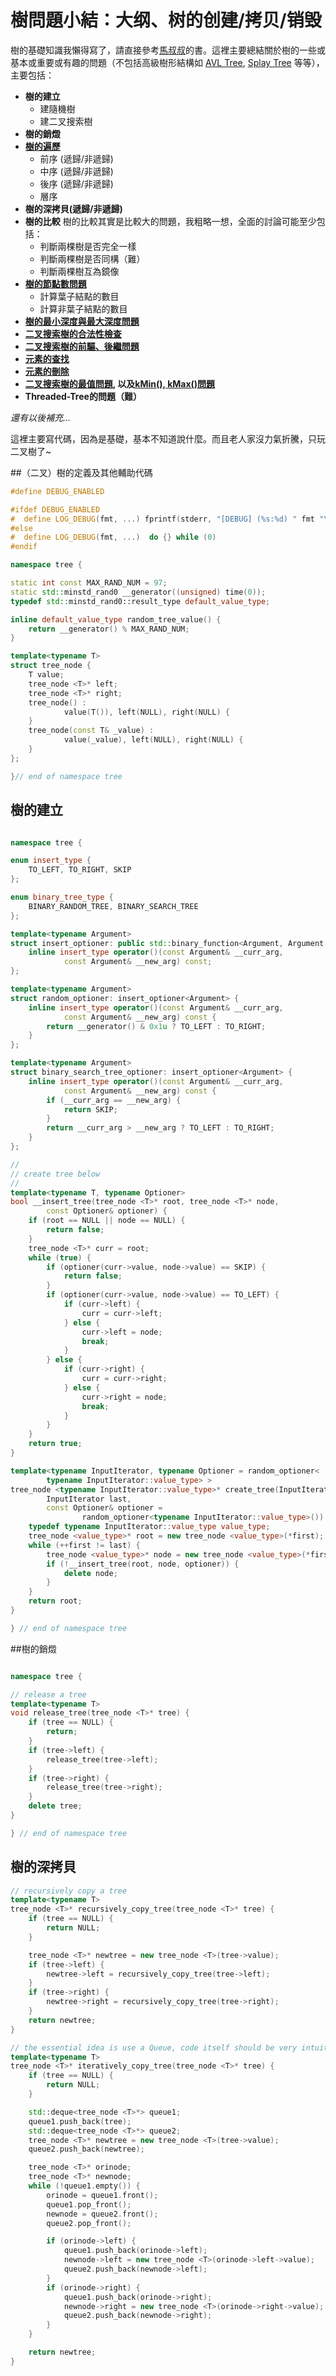 樹問題小結：大纲、树的创建/拷贝/销毁
====

樹的基礎知識我懶得寫了，請直接參考[馬叔叔](http://users.cis.fiu.edu/~weiss/)的書。這裡主要總結關於樹的一些或基本或重要或有趣的問題（不包括高級樹形結構如 [AVL Tree](https://github.com/g7tianyi/my-acm-solutions/blob/master/algo/avl-tree.md), [Splay Tree](https://github.com/g7tianyi/my-acm-solutions/blob/master/algo/splay-tree.md) 等等），主要包括：

 - **樹的建立**
    * 建隨機樹
    * 建二叉搜索樹
 - **樹的銷燬**
 - **[樹的遍歷](https://github.com/g7tianyi/my-acm-solutions/blob/master/algo/tree-traverse.md)**
     * 前序 (遞歸/非遞歸)
     * 中序 (遞歸/非遞歸)
     * 後序 (遞歸/非遞歸)
     * 層序
 - **樹的深拷貝(遞歸/非遞歸)**
 - **樹的比較** 樹的比較其實是比較大的問題，我粗略一想，全面的討論可能至少包括：
     * 判斷兩棵樹是否完全一樣
     * 判斷兩棵樹是否同構（難）
     * 判斷兩棵樹互為鏡像
 - **[樹的節點數問題](https://github.com/g7tianyi/my-acm-solutions/blob/master/algo/tree-essential-3.md)**
      * 計算葉子結點的數目
      * 計算非葉子結點的數目
 - **[樹的最小深度與最大深度問題](https://github.com/g7tianyi/my-acm-solutions/blob/master/algo/tree-essential-3.md)**
 - **[二叉搜索樹的合法性檢查](https://github.com/g7tianyi/my-acm-solutions/blob/master/algo/tree-essential-2.md)**
 - **[二叉搜索樹的前驅、後繼問題](https://github.com/g7tianyi/my-acm-solutions/blob/master/algo/tree-essential-2.md)**
 - **[元素的查找](https://github.com/g7tianyi/my-acm-solutions/blob/master/algo/tree-essential-4.md)**
 - **[元素的刪除](https://github.com/g7tianyi/my-acm-solutions/blob/master/algo/tree-essential-4.md)**
 - **[二叉搜索樹的最值問題](https://github.com/g7tianyi/my-acm-solutions/blob/master/algo/tree-essential-2.md), 以及[kMin(), kMax()問題](https://github.com/g7tianyi/my-acm-solutions/blob/master/algo/tree-essential-5.md)**
 - **Threaded-Tree的問題（難）**

*還有以後補充...*

這裡主要寫代碼，因為是基礎，基本不知道說什麼。而且老人家沒力氣折騰，只玩二叉樹了~

##（二叉）樹的定義及其他輔助代碼
```C++
#define DEBUG_ENABLED

#ifdef DEBUG_ENABLED
#  define LOG_DEBUG(fmt, ...) fprintf(stderr, "[DEBUG] (%s:%d) " fmt "\n", __FILE__, __LINE__, ##__VA_ARGS__)
#else
#  define LOG_DEBUG(fmt, ...)  do {} while (0)
#endif

namespace tree {

static int const MAX_RAND_NUM = 97;
static std::minstd_rand0 __generator((unsigned) time(0));
typedef std::minstd_rand0::result_type default_value_type;

inline default_value_type random_tree_value() {
    return __generator() % MAX_RAND_NUM;
}

template<typename T>
struct tree_node {
    T value;
    tree_node <T>* left;
    tree_node <T>* right;
    tree_node() :
            value(T()), left(NULL), right(NULL) {
    }
    tree_node(const T& _value) :
            value(_value), left(NULL), right(NULL) {
    }
};

}// end of namespace tree
```

## 樹的建立
```C++

namespace tree {

enum insert_type {
    TO_LEFT, TO_RIGHT, SKIP
};

enum binary_tree_type {
    BINARY_RANDOM_TREE, BINARY_SEARCH_TREE
};

template<typename Argument>
struct insert_optioner: public std::binary_function<Argument, Argument, insert_type> {
    inline insert_type operator()(const Argument& __curr_arg,
            const Argument& __new_arg) const;
};

template<typename Argument>
struct random_optioner: insert_optioner<Argument> {
    inline insert_type operator()(const Argument& __curr_arg,
            const Argument& __new_arg) const {
        return __generator() & 0x1u ? TO_LEFT : TO_RIGHT;
    }
};

template<typename Argument>
struct binary_search_tree_optioner: insert_optioner<Argument> {
    inline insert_type operator()(const Argument& __curr_arg,
            const Argument& __new_arg) const {
        if (__curr_arg == __new_arg) {
            return SKIP;
        }
        return __curr_arg > __new_arg ? TO_LEFT : TO_RIGHT;
    }
};

//
// create tree below
//
template<typename T, typename Optioner>
bool __insert_tree(tree_node <T>* root, tree_node <T>* node,
        const Optioner& optioner) {
    if (root == NULL || node == NULL) {
        return false;
    }
    tree_node <T>* curr = root;
    while (true) {
        if (optioner(curr->value, node->value) == SKIP) {
            return false;
        }
        if (optioner(curr->value, node->value) == TO_LEFT) {
            if (curr->left) {
                curr = curr->left;
            } else {
                curr->left = node;
                break;
            }
        } else {
            if (curr->right) {
                curr = curr->right;
            } else {
                curr->right = node;
                break;
            }
        }
    }
    return true;
}

template<typename InputIterator, typename Optioner = random_optioner<
        typename InputIterator::value_type> >
tree_node <typename InputIterator::value_type>* create_tree(InputIterator first,
        InputIterator last,
        const Optioner& optioner =
                random_optioner<typename InputIterator::value_type>()) {
    typedef typename InputIterator::value_type value_type;
    tree_node <value_type>* root = new tree_node <value_type>(*first);
    while (++first != last) {
        tree_node <value_type>* node = new tree_node <value_type>(*first);
        if (!__insert_tree(root, node, optioner)) {
            delete node;
        }
    }
    return root;
}

} // end of namespace tree
```

##樹的銷燬
```C++

namespace tree {

// release a tree
template<typename T>
void release_tree(tree_node <T>* tree) {
    if (tree == NULL) {
        return;
    }
    if (tree->left) {
        release_tree(tree->left);
    }
    if (tree->right) {
        release_tree(tree->right);
    }
    delete tree;
}

} // end of namespace tree
```

## 樹的深拷貝
```C++
// recursively copy a tree
template<typename T>
tree_node <T>* recursively_copy_tree(tree_node <T>* tree) {
    if (tree == NULL) {
        return NULL;
    }

    tree_node <T>* newtree = new tree_node <T>(tree->value);
    if (tree->left) {
        newtree->left = recursively_copy_tree(tree->left);
    }
    if (tree->right) {
        newtree->right = recursively_copy_tree(tree->right);
    }
    return newtree;
}

// the essential idea is use a Queue, code itself should be very intuitive
template<typename T>
tree_node <T>* iteratively_copy_tree(tree_node <T>* tree) {
    if (tree == NULL) {
        return NULL;
    }

    std::deque<tree_node <T>*> queue1;
    queue1.push_back(tree);
    std::deque<tree_node <T>*> queue2;
    tree_node <T>* newtree = new tree_node <T>(tree->value);
    queue2.push_back(newtree);

    tree_node <T>* orinode;
    tree_node <T>* newnode;
    while (!queue1.empty()) {
        orinode = queue1.front();
        queue1.pop_front();
        newnode = queue2.front();
        queue2.pop_front();

        if (orinode->left) {
            queue1.push_back(orinode->left);
            newnode->left = new tree_node <T>(orinode->left->value);
            queue2.push_back(newnode->left);
        }
        if (orinode->right) {
            queue1.push_back(orinode->right);
            newnode->right = new tree_node <T>(orinode->right->value);
            queue2.push_back(newnode->right);
        }
    }

    return newtree;
}
```

